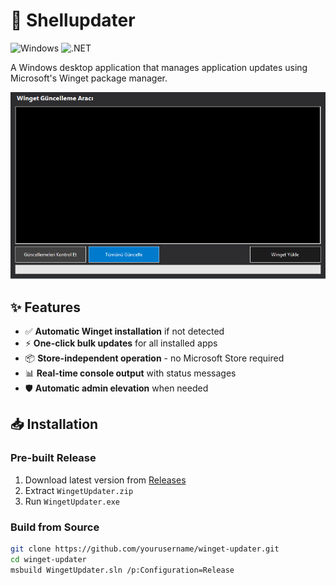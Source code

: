 # 🚀 Shellupdater 

![Windows](https://img.shields.io/badge/Windows-0078D6?style=for-the-badge&logo=windows&logoColor=white) 
![.NET](https://img.shields.io/badge/.NET-512BD4?style=for-the-badge&logo=dotnet&logoColor=white)

A Windows desktop application that manages application updates using Microsoft's Winget package manager.

![Application Screenshot](https://github.com/mabik11/Shellupdater/blob/master/Shellupdater/Assets/Screenshots/App-screenshot.png?raw=true)

## ✨ Features

- ✅ **Automatic Winget installation** if not detected
- ⚡ **One-click bulk updates** for all installed apps
- 📦 **Store-independent operation** - no Microsoft Store required
- 📊 **Real-time console output** with status messages
- 🛡️ **Automatic admin elevation** when needed

## 📥 Installation

### Pre-built Release
1. Download latest version from [Releases](https://github.com/mabik11/Shellupdater/releases)
2. Extract `WingetUpdater.zip`
3. Run `WingetUpdater.exe`

### Build from Source
```bash
git clone https://github.com/yourusername/winget-updater.git
cd winget-updater
msbuild WingetUpdater.sln /p:Configuration=Release
